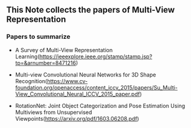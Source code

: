 ## This Note collects the papers of Multi-View Representation

### Papers to summarize
- A Survey of Multi-View Representation Learning(https://ieeexplore.ieee.org/stamp/stamp.jsp?tp=&arnumber=8471216)

- Multi-view Convolutional Neural Networks for 3D Shape Recognition(https://www.cv-foundation.org/openaccess/content_iccv_2015/papers/Su_Multi-View_Convolutional_Neural_ICCV_2015_paper.pdf)

- RotationNet: Joint Object Categorization and Pose Estimation Using Multiviews from Unsupervised Viewpoints(https://arxiv.org/pdf/1603.06208.pdf)



